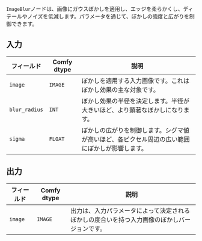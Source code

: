 `ImageBlur`ノードは、画像にガウスぼかしを適用し、エッジを柔らかくし、ディテールやノイズを低減します。パラメータを通じて、ぼかしの強度と広がりを制御できます。

## 入力

| フィールド          | Comfy dtype | 説明                                                                   |
|----------------|-------------|-------------------------------------------------------------------------------|
| `image`        | `IMAGE`     | ぼかしを適用する入力画像です。これはぼかし効果の主な対象です。 |
| `blur_radius`  | `INT`       | ぼかし効果の半径を決定します。半径が大きいほど、より顕著なぼかしになります。 |
| `sigma`        | `FLOAT`     | ぼかしの広がりを制御します。シグマ値が高いほど、各ピクセル周辺の広い範囲にぼかしが影響します。 |

## 出力

| フィールド | Comfy dtype | 説明                                                              |
|-------|-------------|--------------------------------------------------------------------------|
| `image`| `IMAGE`     | 出力は、入力パラメータによって決定されるぼかしの度合いを持つ入力画像のぼかしバージョンです。 |
